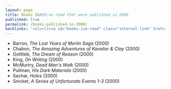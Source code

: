 ```yaml
---
layout: page
title: Books I&#39;ve read that were published in 2000
published: true
permalink: /books-published-in-2000/
backlinks: '<ul><li><a id="books-ive-read" class="internal-link" href="/books-ive-read/">Books I&#39;ve read</a></li></ul>'
---
```


* Barron, _The Lost Years of Merlin Saga_ (2000) 
* Chabon, _The Amazing Adventures of Kavalier & Clay_ (2000) 
* Gottlieb, _The Dream of Reason_ (2000) 
* King, _On Writing_ (2000) 
* McMurtry, _Dead Man's Walk_ (2000) 
* Pullman, _His Dark Materials_ (2000) 
* Sachar, _Holes_ (2000) 
* Snicket, _A Series of Unfortunate Events 1-3_ (2000) 
